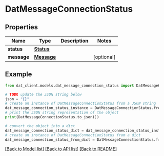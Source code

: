 # DatMessageConnectionStatus


## Properties

Name | Type | Description | Notes
------------ | ------------- | ------------- | -------------
**status** | [**Status**](Status.md) |  | 
**message** | [**Message**](Message.md) |  | [optional] 

## Example

```python
from dat_client.models.dat_message_connection_status import DatMessageConnectionStatus

# TODO update the JSON string below
json = "{}"
# create an instance of DatMessageConnectionStatus from a JSON string
dat_message_connection_status_instance = DatMessageConnectionStatus.from_json(json)
# print the JSON string representation of the object
print(DatMessageConnectionStatus.to_json())

# convert the object into a dict
dat_message_connection_status_dict = dat_message_connection_status_instance.to_dict()
# create an instance of DatMessageConnectionStatus from a dict
dat_message_connection_status_from_dict = DatMessageConnectionStatus.from_dict(dat_message_connection_status_dict)
```
[[Back to Model list]](../README.md#documentation-for-models) [[Back to API list]](../README.md#documentation-for-api-endpoints) [[Back to README]](../README.md)


